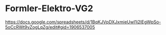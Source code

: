 # Formler-Elektro-VG2
https://docs.google.com/spreadsheets/d/1BqKJVpDXJxmieUwI1j2IEgWpSo-5oCcRWt9vZogLqZg/edit#gid=1906537005 
